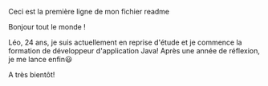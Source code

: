 Ceci est la première ligne de mon fichier readme

Bonjour tout le monde !

Léo, 24 ans, je suis actuellement en reprise d'étude et je commence la formation de développeur d'application Java! Après une année de réflexion, je me lance enfin😃

A très bientôt!

 
